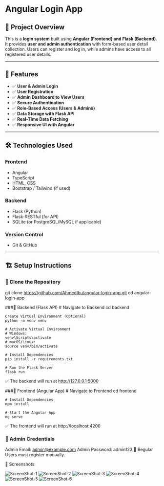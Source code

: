# Angular Login App

## 📌 Project Overview
This is a **login system** built using **Angular (Frontend) and Flask (Backend)**. It provides **user and admin authentication** with form-based user detail collection. Users can register and log in, while admins have access to all registered user details.

---

## 🚀 Features
- ✅ **User & Admin Login**
- ✅ **User Registration**
- ✅ **Admin Dashboard to View Users**
- ✅ **Secure Authentication**
- ✅ **Role-Based Access (Users & Admins)**
- ✅ **Data Storage with Flask API**
- ✅ **Real-Time Data Fetching**
- ✅ **Responsive UI with Angular**

---

## 🛠️ Technologies Used
### **Frontend**
- Angular  
- TypeScript  
- HTML, CSS  
- Bootstrap / Tailwind (if used)  

### **Backend**
- Flask (Python)  
- Flask-RESTful (for API)  
- SQLite (or PostgreSQL/MySQL if applicable)  

### **Version Control**
- Git & GitHub  

---

## 🏗️ Setup Instructions

### 🔹 Clone the Repository

git clone https://github.com/AhmedIbu/angular-login-app.git
cd angular-login-app

###🔹 Backend (Flask API)
    # Navigate to Backend
    cd backend
    
    Create Virtual Environment (Optional)
    python -m venv venv
    
    # Activate Virtual Environment
    # Windows:
    venv\Scripts\activate
    # macOS/Linux:
    source venv/bin/activate
    
    # Install Dependencies
    pip install -r requirements.txt
    
    # Run the Flask Server
    flask run
✅ The backend will run at http://127.0.0.1:5000

###🔹 Frontend (Angular App)
      # Navigate to Frontend
    cd frontend
    
    # Install Dependencies
    npm install
    
    # Start the Angular App
    ng serve
✅ The frontend will run at http://localhost:4200

### 🔐 Admin Credentials
Admin Email: admin@example.com
Admin Password: admin123
🔹 Regular Users must register manually.


📸 Screenshots:


![ScreenShot-1](https://github.com/user-attachments/assets/e25abf41-cd68-41f3-9e28-9d39b2c6dda7)
![ScreenShot-2](https://github.com/user-attachments/assets/07c1231e-566c-4750-b2d3-dac455a26a1c)
![ScreenShot-3](https://github.com/user-attachments/assets/5a68fbe5-871a-451a-8ba9-3be6dae869ce)
![ScreenShot-4](https://github.com/user-attachments/assets/c968f786-870c-4cf4-bb15-a482f9a48ae3)
![ScreenShot-5](https://github.com/user-attachments/assets/46f161fa-db1f-40d8-9f13-6859ecc18080)
![ScreenShot-6](https://github.com/user-attachments/assets/cb61bb7f-36b0-44ed-a983-3abff4a2f25d)


